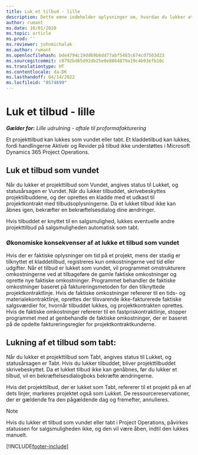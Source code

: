```yaml
---
title: Luk et tilbud - lille
description: Dette emne indeholder oplysninger om, hvordan du lukker et tilbud i Project Operations.
author: rumant
ms.date: 10/01/2020
ms.topic: article
ms.prod: ''
ms.reviewer: johnmichalak
ms.author: rumant
ms.openlocfilehash: bde4794c19dd69b6dd77abf5483c674cd7503d23
ms.sourcegitcommit: c0792bd65d92db25e0e8864879a19c4b93efb10c
ms.translationtype: HT
ms.contentlocale: da-DK
ms.lasthandoff: 04/14/2022
ms.locfileid: "8574699"
---
```

# <a name="close-a-quote---lite"></a>Luk et tilbud - lille

_**Gælder for:** Lille udrulning - aftale til proformafakturering_

Et projekttilbud kan lukkes som vundet eller tabt. Et kladdetilbud kan lukkes, fordi handlingerne Aktivér og Revider på tilbud ikke understøttes i Microsoft Dynamics 365 Project Operations.

## <a name="close-a-quote-as-won"></a>Luk et tilbud som vundet

Når du lukker et projekttilbud som Vundet, angives status til Lukket, og statusårsagen er Vundet. Når du lukker tilbuddet, skrivebeskyttes projektilbuddene, og der oprettes en kladde med et udkast til projektkontrakt med tilbudsoplysningerne. Da et lukket tilbud ikke kan åbnes igen, bekræfter en bekræftelsesdialog dine ændringer.

Hvis tilbuddet er knyttet til en salgsmulighed, lukkes eventuelle andre projekttilbud på salgsmuligheden automatisk som tabt.

### <a name="financial-impact-of-closing-a-quote-as-won"></a>Økonomiske konsekvenser af at lukke et tilbud som vundet

Hvis der er faktiske oplysninger om tid på et projekt, mens der stadig er tilknyttet et kladdetilbud, registreres kun omkostningerne ved tid eller udgifter. Når et tilbud er lukket som vundet, vil programmet omstrukturere omkostningerne ved at tilbageføre de gamle faktiske omkostninger og oprette nye faktiske omkostninger. Programmet behandler de faktiske omkostninger baseret på faktureringsmetoden for den tilknyttede projektkontraktlinje. Hvis de faktiske omkostninger refererer til en tids- og materialekontraktlinje, oprettes der tilsvarende ikke-fakturerede faktiske salgsværdier for, hvornår tilbuddet lukkes, og projektkontrakten oprettes. Hvis de faktiske omkostninger refererer til en fastpriskontraktlinje, stopper programmet med at genbehandle de faktiske omkostninger, der er baseret på de opdelte faktureringsregler for projektkontraktkunderne.

## <a name="closing-a-quote-as-lost"></a>Lukning af et tilbud som tabt:

Når du lukker et projekttilbud som Tabt, angives status til Lukket, og statusårsagen er Tabt. Hvis du lukker tilbuddet, bliver projekttilbuddet skrivebeskyttet. Da et lukket tilbud ikke kan genåbnes, før du lukker et tilbud, vil en bekræftelsesdialogboks bekræfte ændringerne.

Hvis det projekttilbud, der er lukket som Tabt, refererer til et projekt på en af dets linjer, markeres projektet også som Lukket. De ressourcereservationer, der er gældende fra den pågældende dag og fremefter, annulleres.

> [!NOTE]
> Hvis du lukker et tilbud som vundet eller tabt i Project Operations, påvirkes statussen for salgsmuligheden ikke, og den vil være åben, indtil den lukkes manuelt.


[!INCLUDE[footer-include](../../includes/footer-banner.md)]